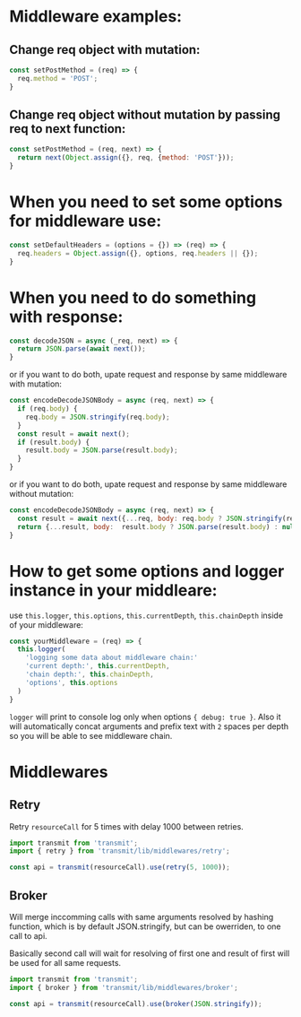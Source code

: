 
# Middleware examples:

## Change req object with mutation:
```javascript
const setPostMethod = (req) => {
  req.method = 'POST';
}
```

## Change req object without mutation by passing req to next function:
```javascript
const setPostMethod = (req, next) => {
  return next(Object.assign({}, req, {method: 'POST'}));
}
```

# When you need to set some options for middleware use:
```javascript
const setDefaultHeaders = (options = {}) => (req) => {
  req.headers = Object.assign({}, options, req.headers || {});
}
```

# When you need to do something with response:
```javascript
const decodeJSON = async (_req, next) => {
  return JSON.parse(await next());
}
```

or if you want to do both, upate request and response by same middleware with mutation:
```javascript
const encodeDecodeJSONBody = async (req, next) => {
  if (req.body) {
    req.body = JSON.stringify(req.body);
  }
  const result = await next();
  if (result.body) {
    result.body = JSON.parse(result.body);
  }
}
```

or if you want to do both, upate request and response by same middleware without mutation:
```javascript
const encodeDecodeJSONBody = async (req, next) => {
  const result = await next({...req, body: req.body ? JSON.stringify(req.body) : null });
  return {...result, body:  result.body ? JSON.parse(result.body) : null };
}
```

# How to get some options and logger instance in your middleare:

use `this.logger`, `this.options`, `this.currentDepth`, `this.chainDepth` inside of your middleware:

```javascript
const yourMiddleware = (req) => {
  this.logger(
    'logging some data about middleware chain:'
    'current depth:', this.currentDepth,
    'chain depth:', this.chainDepth,
    'options', this.options
  )
}
```

`logger` will print to console log only when options `{ debug: true }`.
Also it will automatically concat arguments and prefix text with `2` spaces per depth so you will be able to see middleware chain.

# Middlewares

## Retry

Retry `resourceCall` for 5 times with delay 1000 between retries.

```javascript
import transmit from 'transmit';
import { retry } from 'transmit/lib/middlewares/retry';

const api = transmit(resourceCall).use(retry(5, 1000));
```

## Broker

Will merge inccomming calls with same arguments resolved by hashing function, which is by default JSON.stringify, but can be owerriden, to one call to api.

Basically second call will wait for resolving of first one and result of first will be used for all same requests.

```javascript
import transmit from 'transmit';
import { broker } from 'transmit/lib/middlewares/broker';

const api = transmit(resourceCall).use(broker(JSON.stringify));
```

